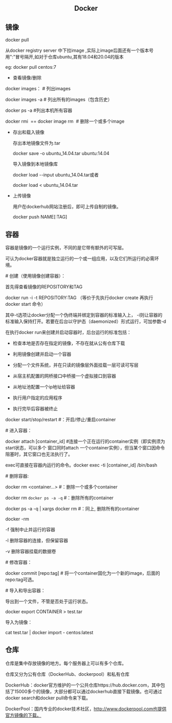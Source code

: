 ## <center> Docker <center/>




## 镜像

docker pull <image> 

 从docker registry server 中下拉image ,实际上image后面还有一个版本号用":"冒号隔开,如对于仓库ubuntu,其有18.04和20.04的版本

eg:   docker pull centos:7  

* 查看镜像/删除 

 docker images： # 列出images 

 docker images -a # 列出所有的images（包含历史） 

 docker ps -a #列出本机所有容器 

 docker rmi <image ID> ==  docker image rm <image ID> # 删除一个或多个image  

 

* 存出和载入镜像 

  存出本地镜像文件为.tar 

  docker save -o ubuntu_14.04.tar ubuntu:14.04 

  导入镜像到本地镜像库 

  docker load --input ubuntu_14.04.tar或者 

  docker load < ubuntu_14.04.tar 

 

* 上传镜像 

  用户在dockerhub网站注册后，即可上传自制的镜像。 

  docker push NAME[:TAG] 

 

## 容器

  容器是镜像的一个运行实例，不同的是它带有额外的可写层。 

  可认为docker容器就是独立运行的一个或一组应用，以及它们所运行的必需环境。 

   

\# 创建（使用镜像创建容器）： 

  首先得查看镜像的REPOSITORY和TAG 

docker run -i -t REPOSITORY:TAG （等价于先执行docker create 再执行docker start 命令） 

其中-t选项让docker分配一个伪终端并绑定到容器的标准输入上， -i则让容器的标准输入保持打开。若要在后台以守护态（daemonized）形式运行，可加参数-d 

 

在执行docker run来创建并启动容器时，后台运行的标准包括： 

- 检查本地是否存在指定的镜像，不存在就从公有仓库下载 

- 利用镜像创建并启动一个容器 

- 分配一个文件系统，并在只读的镜像层外面挂载一层可读可写层 

- 从宿主机配置的网桥接口中桥接一个虚拟接口到容器 

- 从地址池配置一个ip地址给容器 

- 执行用户指定的应用程序 

- 执行完毕后容器被终止 

   

docker start/stop/restart <container> #：开启/停止/重启container 

 

\# 进入容器： 

docker attach [container_id] #连接一个正在运行的container实例（即实例须为start状态，可以多个 窗口同时attach 一个container实例），但当某个窗口因命令阻塞时，其它窗口也无法执行了。 

 

exec可直接在容器内运行的命令。docker exec -ti [container_id] /bin/bash 

 

\# 删除容器: 

docker rm <container...> #：删除一个或多个container 

docker rm `docker ps -a -q` #：删除所有的container 

docker ps -a -q | xargs docker rm #：同上, 删除所有的container 

 

docker -rm 

  -f 强制中止并运行的容器 

  -l 删除容器的连接，但保留容器 

  -v 删除容器挂载的数据卷 

   

\# 修改容器： 

docker commit <container> [repo:tag] # 将一个container固化为一个新的image，后面的repo:tag可选。 

 

\# 导入和导出容器： 

  导出到一个文件，不管是否处于运行状态。 

  docker export CONTAINER > test.tar 

   

  导入为镜像： 

cat test.tar | docker import - centos:latest 

 

## 仓库

  仓库是集中存放镜像的地方。每个服务器上可以有多个仓库。 

  仓库又分为公有仓库（DockerHub、dockerpool）和私有仓库 

 

DockerHub：docker官方维护的一个公共仓库https://hub.docker.com，其中包括了15000多个的镜像，大部分都可以通过dockerhub直接下载镜像。也可通过docker search和docker pull命令来下载。 

DockerPool：国内专业的docker技术社区，http://www.dockerpool.com也提供官方镜像的下载。 
